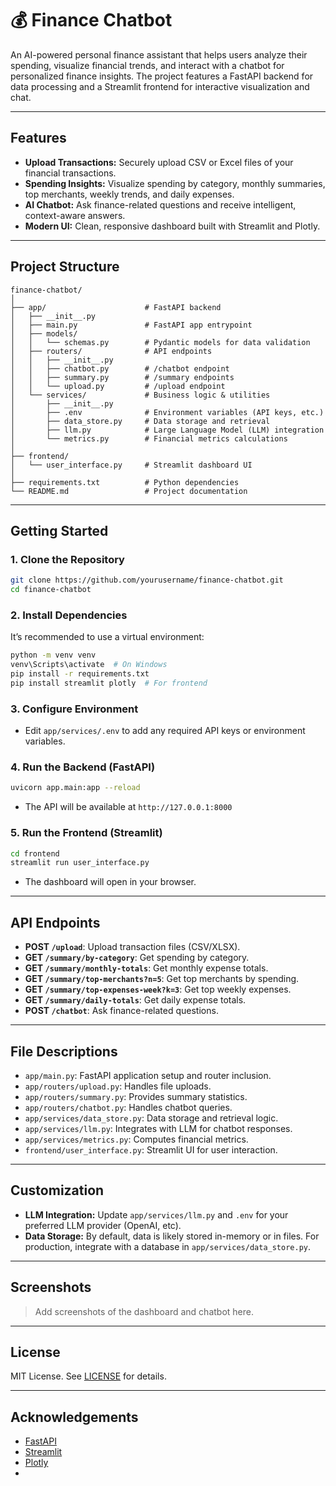 # 💰 Finance Chatbot

An AI-powered personal finance assistant that helps users analyze their spending, visualize financial trends, and interact with a chatbot for personalized finance insights. The project features a FastAPI backend for data processing and a Streamlit frontend for interactive visualization and chat.

---

## Features

- **Upload Transactions:** Securely upload CSV or Excel files of your financial transactions.
- **Spending Insights:** Visualize spending by category, monthly summaries, top merchants, weekly trends, and daily expenses.
- **AI Chatbot:** Ask finance-related questions and receive intelligent, context-aware answers.
- **Modern UI:** Clean, responsive dashboard built with Streamlit and Plotly.

---

## Project Structure

```
finance-chatbot/
│
├── app/                      # FastAPI backend
│   ├── __init__.py
│   ├── main.py               # FastAPI app entrypoint
│   ├── models/
│   │   └── schemas.py        # Pydantic models for data validation
│   ├── routers/              # API endpoints
│   │   ├── __init__.py
│   │   ├── chatbot.py        # /chatbot endpoint
│   │   ├── summary.py        # /summary endpoints
│   │   └── upload.py         # /upload endpoint
│   └── services/             # Business logic & utilities
│       ├── __init__.py
│       ├── .env              # Environment variables (API keys, etc.)
│       ├── data_store.py     # Data storage and retrieval
│       ├── llm.py            # Large Language Model (LLM) integration
│       └── metrics.py        # Financial metrics calculations
│
├── frontend/
│   └── user_interface.py     # Streamlit dashboard UI
│
├── requirements.txt          # Python dependencies
└── README.md                 # Project documentation
```

---

## Getting Started

### 1. Clone the Repository

```sh
git clone https://github.com/yourusername/finance-chatbot.git
cd finance-chatbot
```

### 2. Install Dependencies

It’s recommended to use a virtual environment:

```sh
python -m venv venv
venv\Scripts\activate  # On Windows
pip install -r requirements.txt
pip install streamlit plotly  # For frontend
```

### 3. Configure Environment

- Edit `app/services/.env` to add any required API keys or environment variables.

### 4. Run the Backend (FastAPI)

```sh
uvicorn app.main:app --reload
```

- The API will be available at `http://127.0.0.1:8000`

### 5. Run the Frontend (Streamlit)

```sh
cd frontend
streamlit run user_interface.py
```

- The dashboard will open in your browser.

---

## API Endpoints

- **POST `/upload`**: Upload transaction files (CSV/XLSX).
- **GET `/summary/by-category`**: Get spending by category.
- **GET `/summary/monthly-totals`**: Get monthly expense totals.
- **GET `/summary/top-merchants?n=5`**: Get top merchants by spending.
- **GET `/summary/top-expenses-week?k=3`**: Get top weekly expenses.
- **GET `/summary/daily-totals`**: Get daily expense totals.
- **POST `/chatbot`**: Ask finance-related questions.

---

## File Descriptions

- `app/main.py`: FastAPI application setup and router inclusion.
- `app/routers/upload.py`: Handles file uploads.
- `app/routers/summary.py`: Provides summary statistics.
- `app/routers/chatbot.py`: Handles chatbot queries.
- `app/services/data_store.py`: Data storage and retrieval logic.
- `app/services/llm.py`: Integrates with LLM for chatbot responses.
- `app/services/metrics.py`: Computes financial metrics.
- `frontend/user_interface.py`: Streamlit UI for user interaction.

---

## Customization

- **LLM Integration:** Update `app/services/llm.py` and `.env` for your preferred LLM provider (OpenAI, etc).
- **Data Storage:** By default, data is likely stored in-memory or in files. For production, integrate with a database in `app/services/data_store.py`.

---

## Screenshots

> Add screenshots of the dashboard and chatbot here.

---

## License

MIT License. See [LICENSE](LICENSE) for details.

---

## Acknowledgements

- [FastAPI](https://fastapi.tiangolo.com/)
- [Streamlit](https://streamlit.io/)
- [Plotly](https://plotly.com/python/)
-